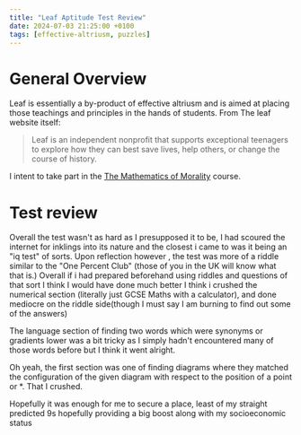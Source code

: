 ```yaml
---
title: "Leaf Aptitude Test Review"
date: 2024-07-03 21:25:00 +0100
tags: [effective-altriusm, puzzles]
---
```

# General Overview
Leaf is essentially a by-product of effective altriusm and is aimed at placing those teachings and principles in the hands of students. From The leaf website itself:
> Leaf is an independent nonprofit that supports exceptional teenagers to explore how they can best save lives, help others, or change the course of history.

I intent to take part in the [The Mathematics of Morality](https://www.leaf.courses/the-mathematics-of-morality) course.

# Test review
Overall the test wasn't as hard as I presupposed it to be, I had scoured the internet for inklings into its nature and the closest i came to was it being an "iq test" of sorts. Upon reflection however , the test was more of a riddle similar to the "One Percent Club" (those of you in the UK will know what that is.)
Overall if i had prepared beforehand using riddles and questions of that sort I think I would have done much better
I think i crushed the numerical section (literally just GCSE Maths with a calculator), and done mediocre on the riddle side(though I must say I am burning to find out some of the answers)

The language section of finding two words which were synonyms or gradients lower was a bit tricky as I simply hadn't encountered many of those words before but I think it went alright.

Oh yeah, the first section was one of finding diagrams where they matched the configuration of the given diagram with respect to the position of a point or *. That I crushed.

Hopefully it was enough for me to secure a place, least of my straight predicted 9s hopefully providing a big boost along with my socioeconomic status 

